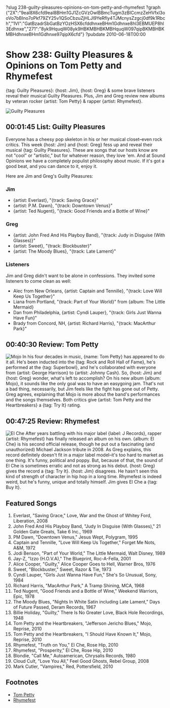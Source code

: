 ?slug 238-guilty-pleasures-opinions-on-tom-petty-and-rhymefest
?graph {"2X":"9eal8X6cfd9eal8BHm1GJ1ZcGVzOwlBBmcTugm3zBICcmzZeHVfxl3ooVo7bBIno7oPkf79ZY25v1QSoCbzuZjHLJl9YeRfly4TJMcnysZzgcj0df9k1Rbch","1VI":"GatBzadrSbGatBzYOzHSX6cfddhnxeBHm1Gdhnxe8hl3EBMUEP8hl3Edhnxe","271":"8yk9HquqW08yk9HBKMBHBKMBHquqW097qipBKMBHBKMBHdhnxeBHm1Gdhnxe97qipX6cfd"}
?pubdate 2010-06-18T00:00

# Show 238: Guilty Pleasures & Opinions on Tom Petty and Rhymefest
{tag: Guilty Pleasures}: {host: Jim}, {host: Greg} & some brave listeners reveal their musical Guilty Pleasures. Plus, Jim and Greg review new albums by veteran rocker {artist: Tom Petty} & rapper {artist: Rhymefest}.

![Guilty Pleasures](https://static.soundopinions.org/images/2010/guilty/1.jpg)

## 00:01:45 List: Guilty Pleasures
Everyone has a cheesy pop skeleton in his or her musical closet–even rock critics. This week {host: Jim} and {host: Greg} fess up and reveal their musical {tag: Guilty Pleasures}. These are songs that our hosts know are not "cool" or "artistic," but for whatever reason, they love 'em. And at Sound Opinions we have a completely populist philosophy about music. If it's got a good beat, and you can dance to it, enjoy it.

Here are Jim and Greg's Guilty Pleasures:

### Jim
- {artist: Everlast}, "{track: Saving Grace}"
- {artist: P.M. Dawn}, "{track: Downtown Venus}"
- {artist: Ted Nugent}, "{track: Good Friends and a Bottle of Wine}"

### Greg
- {artist: John Fred And His Playboy Band}, "{track: Judy in Disguise (With Glasses)}"
- {artist: Sweet}, "{track: Blockbuster}"
- {artist: The Moody Blues}, "{track: Late Lament}"

### Listeners
Jim and Greg didn't want to be alone in confessions. They invited some listeners to come clean as well:

- Alec from New Orleans, {artist: Captain and Tennille}, "{track: Love Will Keep Us Together}" 
- Liana from Portland, "{track: Part of Your World}" from {album: The Little Mermaid}
- Dan from Philadelphia, {artist: Cyndi Lauper}, "{track: Girls Just Wanna Have Fun}"
- Brady from Concord, NH, {artist: Richard Harris}, "{track: MacArthur Park}"

## 00:40:30 Review: Tom Petty 
![Mojo](https://static.soundopinions.org/assets/238/1VI0.jpg)
In his four decades in music, {name: Tom Petty} has appeared to do it all. He's been inducted into the {tag: Rock and Roll Hall of Fame}, he's performed at the {tag: Superbowl}, and he's collaborated with everyone from {artist: George Harrison} to {artist: Johnny Cash}. So, {host: Jim} and {host: Greg} wonder, what's left to accomplish? On his new album {album: Mojo}, it sounds like the only goal was to have an easygoing jam. That's not a bad thing, necessarily, but Jim feels like the fight has gone out of Petty. Greg agrees, explaining that Mojo is more about the band's performances and the songs themselves. Both critics give {artist: Tom Petty and the Heartbreakers} a {tag: Try It} rating.

## 00:47:25 Review: Rhymefest
![El Che](https://static.soundopinions.org/assets/238/2710.jpg)
After years battling with his major label {label: J Records}, rapper {artist: Rhymefest} has finally released an album on his own. {album: El Che} is his second official release, though he put out a fascinating (and unauthorized) Michael Jackson tribute in 2008. As Greg explains, this record definitely doesn't fit in a major label model–it's too hard to market as one thing. It's funny, political and poppy. But, because of that, the sound of El Che is sometimes erratic and not as strong as his debut. {host: Greg} gives the record a {tag: Try It}. {host: Jim} disagrees. He hasn't seen this kind of strength of character in hip hop in a long time. Rhymefest is indeed weird, but he's funny, unique and totally himself. Jim gives El Che a {tag: Buy It}.


## Featured Songs
1. Everlast, "Saving Grace," Love, War and the Ghost of Whitey Ford, Liberation, 2008
2. John Fred And His Playboy Band, "Judy In Disguise (With Glasses)," 21 Golden Gate Greats, Take 6 Inc., 1969
3. PM Dawn, "Downtown Venus," Jesus Wept, Polygram, 1995
4. Captain and Tennille, "Love Will Keep Us Together," Forget Me Nots, A&M, 1972
5. Jodi Benson, "Part of Your World," The Little Mermaid, Walt Disney, 1989
6. Jay-Z, "Izzo (H.O.V.A)," The Blueprint, Roc-A-Fella, 2001
7. Alice Cooper, "Guilty," Alice Cooper Goes to Hell, Warner Bros, 1976
8. Sweet, "Blockbuster," Sweet, Razor & Tie, 1973
9. Cyndi Lauper, "Girls Just Wanna Have Fun," She's So Unusual, Sony, 1984
10. Richard Harris, "MacArthur Park," A Tramp Shining, MCA, 1968
11. Ted Nugent, "Good Friends and a Bottle of Wine," Weekend Warriors, Epic, 1978
12. The Moody Blues, "Nights In White Satin including Late Lament," Days of Future Passed, Deram Records, 1967
13. Billie Holiday, "Guilty," There Is No Greater Love, Black Hole Recordings, 1948
14. Tom Petty and the Heartbreakers, "Jefferson Jericho Blues," Mojo, Reprise, 2010
15. Tom Petty and the Heartbreakers, "I Should Have Known It," Mojo, Reprise, 2010
16. Rhymefest, "Truth on You," El Che, Rose Hip, 2010
17. Rhymefest, "Prosperity," El Che, Rose Hip, 2010
18. Blondie, "Call Me," Autoamerican, Chrysalis Records, 1980
19. Cloud Cult, "Love You All," Feel Good Ghosts, Rebel Group, 2008
20. Mark Cutler, "Vampires," Red, Pottersfield, 2010

## Footnotes
- [Tom Petty](http://www.tompetty.com/)
- [Rhymefest](http://www.elchethemovement.com/)
